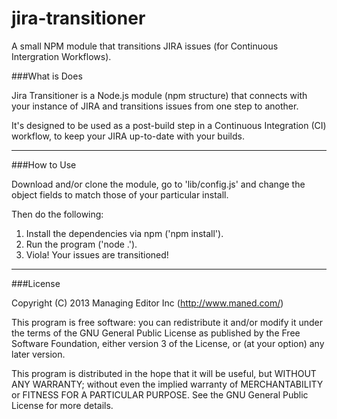 jira-transitioner
=================

A small NPM module that transitions JIRA issues (for Continuous Intergration Workflows).

###What is Does

Jira Transitioner is a Node.js module (npm structure) that connects with your instance of JIRA and transitions issues from one step to another.

It's designed to be used as a post-build step in a Continuous Integration (CI) workflow, to keep your JIRA up-to-date with your builds.

---

###How to Use

Download and/or clone the module, go to 'lib/config.js' and change the object fields to match those of your particular install.

Then do the following:

1. Install the dependencies via npm ('npm install').
2. Run the program ('node .').
3. Viola! Your issues are transitioned!

---

###License

Copyright (C) 2013  Managing Editor Inc (http://www.maned.com/)

This program is free software: you can redistribute it and/or modify
it under the terms of the GNU General Public License as published by
the Free Software Foundation, either version 3 of the License, or
(at your option) any later version.

This program is distributed in the hope that it will be useful,
but WITHOUT ANY WARRANTY; without even the implied warranty of
MERCHANTABILITY or FITNESS FOR A PARTICULAR PURPOSE.  See the
GNU General Public License for more details.
